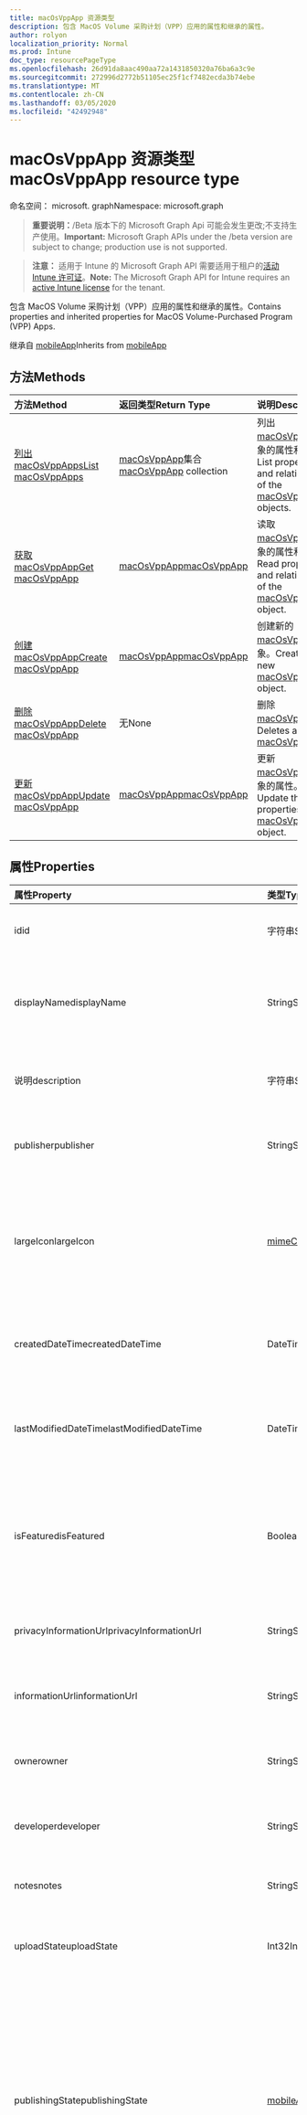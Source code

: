 ```yaml
---
title: macOsVppApp 资源类型
description: 包含 MacOS Volume 采购计划（VPP）应用的属性和继承的属性。
author: rolyon
localization_priority: Normal
ms.prod: Intune
doc_type: resourcePageType
ms.openlocfilehash: 26d91da8aac490aa72a1431850320a76ba6a3c9e
ms.sourcegitcommit: 272996d2772b51105ec25f1cf7482ecda3b74ebe
ms.translationtype: MT
ms.contentlocale: zh-CN
ms.lasthandoff: 03/05/2020
ms.locfileid: "42492948"
---
```

# <a name="macosvppapp-resource-type"></a><span data-ttu-id="e75a7-103">macOsVppApp 资源类型</span><span class="sxs-lookup"><span data-stu-id="e75a7-103">macOsVppApp resource type</span></span>

<span data-ttu-id="e75a7-104">命名空间： microsoft. graph</span><span class="sxs-lookup"><span data-stu-id="e75a7-104">Namespace: microsoft.graph</span></span>

> <span data-ttu-id="e75a7-105">**重要说明：**/Beta 版本下的 Microsoft Graph Api 可能会发生更改;不支持生产使用。</span><span class="sxs-lookup"><span data-stu-id="e75a7-105">**Important:** Microsoft Graph APIs under the /beta version are subject to change; production use is not supported.</span></span>

> <span data-ttu-id="e75a7-106">**注意：** 适用于 Intune 的 Microsoft Graph API 需要适用于租户的[活动 Intune 许可证](https://go.microsoft.com/fwlink/?linkid=839381)。</span><span class="sxs-lookup"><span data-stu-id="e75a7-106">**Note:** The Microsoft Graph API for Intune requires an [active Intune license](https://go.microsoft.com/fwlink/?linkid=839381) for the tenant.</span></span>

<span data-ttu-id="e75a7-107">包含 MacOS Volume 采购计划（VPP）应用的属性和继承的属性。</span><span class="sxs-lookup"><span data-stu-id="e75a7-107">Contains properties and inherited properties for MacOS Volume-Purchased Program (VPP) Apps.</span></span>


<span data-ttu-id="e75a7-108">继承自 [mobileApp](../resources/intune-shared-mobileapp.md)</span><span class="sxs-lookup"><span data-stu-id="e75a7-108">Inherits from [mobileApp](../resources/intune-shared-mobileapp.md)</span></span>

## <a name="methods"></a><span data-ttu-id="e75a7-109">方法</span><span class="sxs-lookup"><span data-stu-id="e75a7-109">Methods</span></span>
|<span data-ttu-id="e75a7-110">方法</span><span class="sxs-lookup"><span data-stu-id="e75a7-110">Method</span></span>|<span data-ttu-id="e75a7-111">返回类型</span><span class="sxs-lookup"><span data-stu-id="e75a7-111">Return Type</span></span>|<span data-ttu-id="e75a7-112">说明</span><span class="sxs-lookup"><span data-stu-id="e75a7-112">Description</span></span>|
|:---|:---|:---|
|[<span data-ttu-id="e75a7-113">列出 macOsVppApps</span><span class="sxs-lookup"><span data-stu-id="e75a7-113">List macOsVppApps</span></span>](../api/intune-apps-macosvppapp-list.md)|<span data-ttu-id="e75a7-114">[macOsVppApp](../resources/intune-apps-macosvppapp.md)集合</span><span class="sxs-lookup"><span data-stu-id="e75a7-114">[macOsVppApp](../resources/intune-apps-macosvppapp.md) collection</span></span>|<span data-ttu-id="e75a7-115">列出[macOsVppApp](../resources/intune-apps-macosvppapp.md)对象的属性和关系。</span><span class="sxs-lookup"><span data-stu-id="e75a7-115">List properties and relationships of the [macOsVppApp](../resources/intune-apps-macosvppapp.md) objects.</span></span>|
|[<span data-ttu-id="e75a7-116">获取 macOsVppApp</span><span class="sxs-lookup"><span data-stu-id="e75a7-116">Get macOsVppApp</span></span>](../api/intune-apps-macosvppapp-get.md)|[<span data-ttu-id="e75a7-117">macOsVppApp</span><span class="sxs-lookup"><span data-stu-id="e75a7-117">macOsVppApp</span></span>](../resources/intune-apps-macosvppapp.md)|<span data-ttu-id="e75a7-118">读取[macOsVppApp](../resources/intune-apps-macosvppapp.md)对象的属性和关系。</span><span class="sxs-lookup"><span data-stu-id="e75a7-118">Read properties and relationships of the [macOsVppApp](../resources/intune-apps-macosvppapp.md) object.</span></span>|
|[<span data-ttu-id="e75a7-119">创建 macOsVppApp</span><span class="sxs-lookup"><span data-stu-id="e75a7-119">Create macOsVppApp</span></span>](../api/intune-apps-macosvppapp-create.md)|[<span data-ttu-id="e75a7-120">macOsVppApp</span><span class="sxs-lookup"><span data-stu-id="e75a7-120">macOsVppApp</span></span>](../resources/intune-apps-macosvppapp.md)|<span data-ttu-id="e75a7-121">创建新的[macOsVppApp](../resources/intune-apps-macosvppapp.md)对象。</span><span class="sxs-lookup"><span data-stu-id="e75a7-121">Create a new [macOsVppApp](../resources/intune-apps-macosvppapp.md) object.</span></span>|
|[<span data-ttu-id="e75a7-122">删除 macOsVppApp</span><span class="sxs-lookup"><span data-stu-id="e75a7-122">Delete macOsVppApp</span></span>](../api/intune-apps-macosvppapp-delete.md)|<span data-ttu-id="e75a7-123">无</span><span class="sxs-lookup"><span data-stu-id="e75a7-123">None</span></span>|<span data-ttu-id="e75a7-124">删除[macOsVppApp](../resources/intune-apps-macosvppapp.md)。</span><span class="sxs-lookup"><span data-stu-id="e75a7-124">Deletes a [macOsVppApp](../resources/intune-apps-macosvppapp.md).</span></span>|
|[<span data-ttu-id="e75a7-125">更新 macOsVppApp</span><span class="sxs-lookup"><span data-stu-id="e75a7-125">Update macOsVppApp</span></span>](../api/intune-apps-macosvppapp-update.md)|[<span data-ttu-id="e75a7-126">macOsVppApp</span><span class="sxs-lookup"><span data-stu-id="e75a7-126">macOsVppApp</span></span>](../resources/intune-apps-macosvppapp.md)|<span data-ttu-id="e75a7-127">更新[macOsVppApp](../resources/intune-apps-macosvppapp.md)对象的属性。</span><span class="sxs-lookup"><span data-stu-id="e75a7-127">Update the properties of a [macOsVppApp](../resources/intune-apps-macosvppapp.md) object.</span></span>|

## <a name="properties"></a><span data-ttu-id="e75a7-128">属性</span><span class="sxs-lookup"><span data-stu-id="e75a7-128">Properties</span></span>
|<span data-ttu-id="e75a7-129">属性</span><span class="sxs-lookup"><span data-stu-id="e75a7-129">Property</span></span>|<span data-ttu-id="e75a7-130">类型</span><span class="sxs-lookup"><span data-stu-id="e75a7-130">Type</span></span>|<span data-ttu-id="e75a7-131">说明</span><span class="sxs-lookup"><span data-stu-id="e75a7-131">Description</span></span>|
|:---|:---|:---|
|<span data-ttu-id="e75a7-132">id</span><span class="sxs-lookup"><span data-stu-id="e75a7-132">id</span></span>|<span data-ttu-id="e75a7-133">字符串</span><span class="sxs-lookup"><span data-stu-id="e75a7-133">String</span></span>|<span data-ttu-id="e75a7-134">实体的键。</span><span class="sxs-lookup"><span data-stu-id="e75a7-134">Key of the entity.</span></span> <span data-ttu-id="e75a7-135">继承自 [mobileApp](../resources/intune-shared-mobileapp.md)</span><span class="sxs-lookup"><span data-stu-id="e75a7-135">Inherited from [mobileApp](../resources/intune-shared-mobileapp.md)</span></span>|
|<span data-ttu-id="e75a7-136">displayName</span><span class="sxs-lookup"><span data-stu-id="e75a7-136">displayName</span></span>|<span data-ttu-id="e75a7-137">String</span><span class="sxs-lookup"><span data-stu-id="e75a7-137">String</span></span>|<span data-ttu-id="e75a7-138">管理员提供或导入的应用标题。</span><span class="sxs-lookup"><span data-stu-id="e75a7-138">The admin provided or imported title of the app.</span></span> <span data-ttu-id="e75a7-139">继承自 [mobileApp](../resources/intune-shared-mobileapp.md)</span><span class="sxs-lookup"><span data-stu-id="e75a7-139">Inherited from [mobileApp](../resources/intune-shared-mobileapp.md)</span></span>|
|<span data-ttu-id="e75a7-140">说明</span><span class="sxs-lookup"><span data-stu-id="e75a7-140">description</span></span>|<span data-ttu-id="e75a7-141">字符串</span><span class="sxs-lookup"><span data-stu-id="e75a7-141">String</span></span>|<span data-ttu-id="e75a7-142">应用的说明。</span><span class="sxs-lookup"><span data-stu-id="e75a7-142">The description of the app.</span></span> <span data-ttu-id="e75a7-143">继承自 [mobileApp](../resources/intune-shared-mobileapp.md)</span><span class="sxs-lookup"><span data-stu-id="e75a7-143">Inherited from [mobileApp](../resources/intune-shared-mobileapp.md)</span></span>|
|<span data-ttu-id="e75a7-144">publisher</span><span class="sxs-lookup"><span data-stu-id="e75a7-144">publisher</span></span>|<span data-ttu-id="e75a7-145">String</span><span class="sxs-lookup"><span data-stu-id="e75a7-145">String</span></span>|<span data-ttu-id="e75a7-146">应用的发布者。</span><span class="sxs-lookup"><span data-stu-id="e75a7-146">The publisher of the app.</span></span> <span data-ttu-id="e75a7-147">继承自 [mobileApp](../resources/intune-shared-mobileapp.md)</span><span class="sxs-lookup"><span data-stu-id="e75a7-147">Inherited from [mobileApp](../resources/intune-shared-mobileapp.md)</span></span>|
|<span data-ttu-id="e75a7-148">largeIcon</span><span class="sxs-lookup"><span data-stu-id="e75a7-148">largeIcon</span></span>|[<span data-ttu-id="e75a7-149">mimeContent</span><span class="sxs-lookup"><span data-stu-id="e75a7-149">mimeContent</span></span>](../resources/intune-shared-mimecontent.md)|<span data-ttu-id="e75a7-150">要显示在应用详细信息中并用于图标上传的大图标。</span><span class="sxs-lookup"><span data-stu-id="e75a7-150">The large icon, to be displayed in the app details and used for upload of the icon.</span></span> <span data-ttu-id="e75a7-151">继承自 [mobileApp](../resources/intune-shared-mobileapp.md)</span><span class="sxs-lookup"><span data-stu-id="e75a7-151">Inherited from [mobileApp](../resources/intune-shared-mobileapp.md)</span></span>|
|<span data-ttu-id="e75a7-152">createdDateTime</span><span class="sxs-lookup"><span data-stu-id="e75a7-152">createdDateTime</span></span>|<span data-ttu-id="e75a7-153">DateTimeOffset</span><span class="sxs-lookup"><span data-stu-id="e75a7-153">DateTimeOffset</span></span>|<span data-ttu-id="e75a7-154">创建应用的日期和时间。</span><span class="sxs-lookup"><span data-stu-id="e75a7-154">The date and time the app was created.</span></span> <span data-ttu-id="e75a7-155">继承自 [mobileApp](../resources/intune-shared-mobileapp.md)</span><span class="sxs-lookup"><span data-stu-id="e75a7-155">Inherited from [mobileApp](../resources/intune-shared-mobileapp.md)</span></span>|
|<span data-ttu-id="e75a7-156">lastModifiedDateTime</span><span class="sxs-lookup"><span data-stu-id="e75a7-156">lastModifiedDateTime</span></span>|<span data-ttu-id="e75a7-157">DateTimeOffset</span><span class="sxs-lookup"><span data-stu-id="e75a7-157">DateTimeOffset</span></span>|<span data-ttu-id="e75a7-158">上次修改应用的日期和时间。</span><span class="sxs-lookup"><span data-stu-id="e75a7-158">The date and time the app was last modified.</span></span> <span data-ttu-id="e75a7-159">继承自 [mobileApp](../resources/intune-shared-mobileapp.md)</span><span class="sxs-lookup"><span data-stu-id="e75a7-159">Inherited from [mobileApp](../resources/intune-shared-mobileapp.md)</span></span>|
|<span data-ttu-id="e75a7-160">isFeatured</span><span class="sxs-lookup"><span data-stu-id="e75a7-160">isFeatured</span></span>|<span data-ttu-id="e75a7-161">Boolean</span><span class="sxs-lookup"><span data-stu-id="e75a7-161">Boolean</span></span>|<span data-ttu-id="e75a7-162">指示应用是否被管理员标记为特色的值。继承自 [mobileApp](../resources/intune-shared-mobileapp.md)</span><span class="sxs-lookup"><span data-stu-id="e75a7-162">The value indicating whether the app is marked as featured by the admin. Inherited from [mobileApp](../resources/intune-shared-mobileapp.md)</span></span>|
|<span data-ttu-id="e75a7-163">privacyInformationUrl</span><span class="sxs-lookup"><span data-stu-id="e75a7-163">privacyInformationUrl</span></span>|<span data-ttu-id="e75a7-164">String</span><span class="sxs-lookup"><span data-stu-id="e75a7-164">String</span></span>|<span data-ttu-id="e75a7-165">隐私声明 URL。</span><span class="sxs-lookup"><span data-stu-id="e75a7-165">The privacy statement Url.</span></span> <span data-ttu-id="e75a7-166">继承自 [mobileApp](../resources/intune-shared-mobileapp.md)</span><span class="sxs-lookup"><span data-stu-id="e75a7-166">Inherited from [mobileApp](../resources/intune-shared-mobileapp.md)</span></span>|
|<span data-ttu-id="e75a7-167">informationUrl</span><span class="sxs-lookup"><span data-stu-id="e75a7-167">informationUrl</span></span>|<span data-ttu-id="e75a7-168">String</span><span class="sxs-lookup"><span data-stu-id="e75a7-168">String</span></span>|<span data-ttu-id="e75a7-169">详细信息 URL。</span><span class="sxs-lookup"><span data-stu-id="e75a7-169">The more information Url.</span></span> <span data-ttu-id="e75a7-170">继承自 [mobileApp](../resources/intune-shared-mobileapp.md)</span><span class="sxs-lookup"><span data-stu-id="e75a7-170">Inherited from [mobileApp](../resources/intune-shared-mobileapp.md)</span></span>|
|<span data-ttu-id="e75a7-171">owner</span><span class="sxs-lookup"><span data-stu-id="e75a7-171">owner</span></span>|<span data-ttu-id="e75a7-172">String</span><span class="sxs-lookup"><span data-stu-id="e75a7-172">String</span></span>|<span data-ttu-id="e75a7-173">应用的所有者。</span><span class="sxs-lookup"><span data-stu-id="e75a7-173">The owner of the app.</span></span> <span data-ttu-id="e75a7-174">继承自 [mobileApp](../resources/intune-shared-mobileapp.md)</span><span class="sxs-lookup"><span data-stu-id="e75a7-174">Inherited from [mobileApp](../resources/intune-shared-mobileapp.md)</span></span>|
|<span data-ttu-id="e75a7-175">developer</span><span class="sxs-lookup"><span data-stu-id="e75a7-175">developer</span></span>|<span data-ttu-id="e75a7-176">String</span><span class="sxs-lookup"><span data-stu-id="e75a7-176">String</span></span>|<span data-ttu-id="e75a7-177">应用的开发者。</span><span class="sxs-lookup"><span data-stu-id="e75a7-177">The developer of the app.</span></span> <span data-ttu-id="e75a7-178">继承自 [mobileApp](../resources/intune-shared-mobileapp.md)</span><span class="sxs-lookup"><span data-stu-id="e75a7-178">Inherited from [mobileApp](../resources/intune-shared-mobileapp.md)</span></span>|
|<span data-ttu-id="e75a7-179">notes</span><span class="sxs-lookup"><span data-stu-id="e75a7-179">notes</span></span>|<span data-ttu-id="e75a7-180">String</span><span class="sxs-lookup"><span data-stu-id="e75a7-180">String</span></span>|<span data-ttu-id="e75a7-181">应用的备注。</span><span class="sxs-lookup"><span data-stu-id="e75a7-181">Notes for the app.</span></span> <span data-ttu-id="e75a7-182">继承自 [mobileApp](../resources/intune-shared-mobileapp.md)</span><span class="sxs-lookup"><span data-stu-id="e75a7-182">Inherited from [mobileApp](../resources/intune-shared-mobileapp.md)</span></span>|
|<span data-ttu-id="e75a7-183">uploadState</span><span class="sxs-lookup"><span data-stu-id="e75a7-183">uploadState</span></span>|<span data-ttu-id="e75a7-184">Int32</span><span class="sxs-lookup"><span data-stu-id="e75a7-184">Int32</span></span>|<span data-ttu-id="e75a7-185">上载状态。</span><span class="sxs-lookup"><span data-stu-id="e75a7-185">The upload state.</span></span> <span data-ttu-id="e75a7-186">继承自 [mobileApp](../resources/intune-shared-mobileapp.md)</span><span class="sxs-lookup"><span data-stu-id="e75a7-186">Inherited from [mobileApp](../resources/intune-shared-mobileapp.md)</span></span>|
|<span data-ttu-id="e75a7-187">publishingState</span><span class="sxs-lookup"><span data-stu-id="e75a7-187">publishingState</span></span>|[<span data-ttu-id="e75a7-188">mobileAppPublishingState</span><span class="sxs-lookup"><span data-stu-id="e75a7-188">mobileAppPublishingState</span></span>](../resources/intune-apps-mobileapppublishingstate.md)|<span data-ttu-id="e75a7-189">应用的发布状态。</span><span class="sxs-lookup"><span data-stu-id="e75a7-189">The publishing state for the app.</span></span> <span data-ttu-id="e75a7-190">除非应用已发布，否则无法分配应用。</span><span class="sxs-lookup"><span data-stu-id="e75a7-190">The app cannot be assigned unless the app is published.</span></span> <span data-ttu-id="e75a7-191">继承自[mobileApp](../resources/intune-shared-mobileapp.md)。</span><span class="sxs-lookup"><span data-stu-id="e75a7-191">Inherited from [mobileApp](../resources/intune-shared-mobileapp.md).</span></span> <span data-ttu-id="e75a7-192">可取值为：`notPublished`、`processing`、`published`。</span><span class="sxs-lookup"><span data-stu-id="e75a7-192">Possible values are: `notPublished`, `processing`, `published`.</span></span>|
|<span data-ttu-id="e75a7-193">isAssigned</span><span class="sxs-lookup"><span data-stu-id="e75a7-193">isAssigned</span></span>|<span data-ttu-id="e75a7-194">Boolean</span><span class="sxs-lookup"><span data-stu-id="e75a7-194">Boolean</span></span>|<span data-ttu-id="e75a7-195">指示是否至少向一个组分配了应用程序的值。</span><span class="sxs-lookup"><span data-stu-id="e75a7-195">The value indicating whether the app is assigned to at least one group.</span></span> <span data-ttu-id="e75a7-196">继承自 [mobileApp](../resources/intune-shared-mobileapp.md)</span><span class="sxs-lookup"><span data-stu-id="e75a7-196">Inherited from [mobileApp](../resources/intune-shared-mobileapp.md)</span></span>|
|<span data-ttu-id="e75a7-197">roleScopeTagIds</span><span class="sxs-lookup"><span data-stu-id="e75a7-197">roleScopeTagIds</span></span>|<span data-ttu-id="e75a7-198">String 集合</span><span class="sxs-lookup"><span data-stu-id="e75a7-198">String collection</span></span>|<span data-ttu-id="e75a7-199">此移动应用的作用域标记 id 列表。</span><span class="sxs-lookup"><span data-stu-id="e75a7-199">List of scope tag ids for this mobile app.</span></span> <span data-ttu-id="e75a7-200">继承自 [mobileApp](../resources/intune-shared-mobileapp.md)</span><span class="sxs-lookup"><span data-stu-id="e75a7-200">Inherited from [mobileApp](../resources/intune-shared-mobileapp.md)</span></span>|
|<span data-ttu-id="e75a7-201">dependentAppCount</span><span class="sxs-lookup"><span data-stu-id="e75a7-201">dependentAppCount</span></span>|<span data-ttu-id="e75a7-202">Int32</span><span class="sxs-lookup"><span data-stu-id="e75a7-202">Int32</span></span>|<span data-ttu-id="e75a7-203">子应用程序的依赖项总数。</span><span class="sxs-lookup"><span data-stu-id="e75a7-203">The total number of dependencies the child app has.</span></span> <span data-ttu-id="e75a7-204">继承自 [mobileApp](../resources/intune-shared-mobileapp.md)</span><span class="sxs-lookup"><span data-stu-id="e75a7-204">Inherited from [mobileApp](../resources/intune-shared-mobileapp.md)</span></span>|
|<span data-ttu-id="e75a7-205">usedLicenseCount</span><span class="sxs-lookup"><span data-stu-id="e75a7-205">usedLicenseCount</span></span>|<span data-ttu-id="e75a7-206">Int32</span><span class="sxs-lookup"><span data-stu-id="e75a7-206">Int32</span></span>|<span data-ttu-id="e75a7-207">使用中的 VPP 许可证数量。</span><span class="sxs-lookup"><span data-stu-id="e75a7-207">The number of VPP licenses in use.</span></span>|
|<span data-ttu-id="e75a7-208">totalLicenseCount</span><span class="sxs-lookup"><span data-stu-id="e75a7-208">totalLicenseCount</span></span>|<span data-ttu-id="e75a7-209">Int32</span><span class="sxs-lookup"><span data-stu-id="e75a7-209">Int32</span></span>|<span data-ttu-id="e75a7-210">VPP 许可证的总数。</span><span class="sxs-lookup"><span data-stu-id="e75a7-210">The total number of VPP licenses.</span></span>|
|<span data-ttu-id="e75a7-211">releaseDateTime</span><span class="sxs-lookup"><span data-stu-id="e75a7-211">releaseDateTime</span></span>|<span data-ttu-id="e75a7-212">DateTimeOffset</span><span class="sxs-lookup"><span data-stu-id="e75a7-212">DateTimeOffset</span></span>|<span data-ttu-id="e75a7-213">VPP 应用程序的发布日期和时间。</span><span class="sxs-lookup"><span data-stu-id="e75a7-213">The VPP application release date and time.</span></span>|
|<span data-ttu-id="e75a7-214">appStoreUrl</span><span class="sxs-lookup"><span data-stu-id="e75a7-214">appStoreUrl</span></span>|<span data-ttu-id="e75a7-215">String</span><span class="sxs-lookup"><span data-stu-id="e75a7-215">String</span></span>|<span data-ttu-id="e75a7-216">存储 URL。</span><span class="sxs-lookup"><span data-stu-id="e75a7-216">The store URL.</span></span>|
|<span data-ttu-id="e75a7-217">licensingType</span><span class="sxs-lookup"><span data-stu-id="e75a7-217">licensingType</span></span>|[<span data-ttu-id="e75a7-218">vppLicensingType</span><span class="sxs-lookup"><span data-stu-id="e75a7-218">vppLicensingType</span></span>](../resources/intune-apps-vpplicensingtype.md)|<span data-ttu-id="e75a7-219">受支持的许可证类型。</span><span class="sxs-lookup"><span data-stu-id="e75a7-219">The supported License Type.</span></span>|
|<span data-ttu-id="e75a7-220">vppTokenOrganizationName</span><span class="sxs-lookup"><span data-stu-id="e75a7-220">vppTokenOrganizationName</span></span>|<span data-ttu-id="e75a7-221">String</span><span class="sxs-lookup"><span data-stu-id="e75a7-221">String</span></span>|<span data-ttu-id="e75a7-222">与 Apple Volume Purchase Program 令牌关联的组织</span><span class="sxs-lookup"><span data-stu-id="e75a7-222">The organization associated with the Apple Volume Purchase Program Token</span></span>|
|<span data-ttu-id="e75a7-223">vppTokenAccountType</span><span class="sxs-lookup"><span data-stu-id="e75a7-223">vppTokenAccountType</span></span>|[<span data-ttu-id="e75a7-224">vppTokenAccountType</span><span class="sxs-lookup"><span data-stu-id="e75a7-224">vppTokenAccountType</span></span>](../resources/intune-shared-vpptokenaccounttype.md)|<span data-ttu-id="e75a7-225">与给定的 Apple Volume Purchase Program 令牌关联的批量购买计划的类型。</span><span class="sxs-lookup"><span data-stu-id="e75a7-225">The type of volume purchase program which the given Apple Volume Purchase Program Token is associated with.</span></span> <span data-ttu-id="e75a7-226">可取值为：`business`、`education`。</span><span class="sxs-lookup"><span data-stu-id="e75a7-226">Possible values are: `business`, `education`.</span></span> <span data-ttu-id="e75a7-227">可取值为：`business`、`education`。</span><span class="sxs-lookup"><span data-stu-id="e75a7-227">Possible values are: `business`, `education`.</span></span>|
|<span data-ttu-id="e75a7-228">vppTokenAppleId</span><span class="sxs-lookup"><span data-stu-id="e75a7-228">vppTokenAppleId</span></span>|<span data-ttu-id="e75a7-229">String</span><span class="sxs-lookup"><span data-stu-id="e75a7-229">String</span></span>|<span data-ttu-id="e75a7-230">与给定的 Apple Volume Purchase Program 令牌关联的 Apple ID。</span><span class="sxs-lookup"><span data-stu-id="e75a7-230">The Apple Id associated with the given Apple Volume Purchase Program Token.</span></span>|
|<span data-ttu-id="e75a7-231">bundleId</span><span class="sxs-lookup"><span data-stu-id="e75a7-231">bundleId</span></span>|<span data-ttu-id="e75a7-232">String</span><span class="sxs-lookup"><span data-stu-id="e75a7-232">String</span></span>|<span data-ttu-id="e75a7-233">标识名称。</span><span class="sxs-lookup"><span data-stu-id="e75a7-233">The Identity Name.</span></span>|
|<span data-ttu-id="e75a7-234">vppTokenId</span><span class="sxs-lookup"><span data-stu-id="e75a7-234">vppTokenId</span></span>|<span data-ttu-id="e75a7-235">String</span><span class="sxs-lookup"><span data-stu-id="e75a7-235">String</span></span>|<span data-ttu-id="e75a7-236">与此应用程序关联的 VPP 令牌的标识符。</span><span class="sxs-lookup"><span data-stu-id="e75a7-236">Identifier of the VPP token associated with this app.</span></span>|
|<span data-ttu-id="e75a7-237">revokeLicenseActionResults</span><span class="sxs-lookup"><span data-stu-id="e75a7-237">revokeLicenseActionResults</span></span>|<span data-ttu-id="e75a7-238">[macOsVppAppRevokeLicensesActionResult](../resources/intune-apps-macosvppapprevokelicensesactionresult.md)集合</span><span class="sxs-lookup"><span data-stu-id="e75a7-238">[macOsVppAppRevokeLicensesActionResult](../resources/intune-apps-macosvppapprevokelicensesactionresult.md) collection</span></span>|<span data-ttu-id="e75a7-239">对此应用吊销许可证操作的结果。</span><span class="sxs-lookup"><span data-stu-id="e75a7-239">Results of revoke license actions on this app.</span></span>|

## <a name="relationships"></a><span data-ttu-id="e75a7-240">关系</span><span class="sxs-lookup"><span data-stu-id="e75a7-240">Relationships</span></span>
|<span data-ttu-id="e75a7-241">关系</span><span class="sxs-lookup"><span data-stu-id="e75a7-241">Relationship</span></span>|<span data-ttu-id="e75a7-242">类型</span><span class="sxs-lookup"><span data-stu-id="e75a7-242">Type</span></span>|<span data-ttu-id="e75a7-243">说明</span><span class="sxs-lookup"><span data-stu-id="e75a7-243">Description</span></span>|
|:---|:---|:---|
|<span data-ttu-id="e75a7-244">categories</span><span class="sxs-lookup"><span data-stu-id="e75a7-244">categories</span></span>|<span data-ttu-id="e75a7-245">[mobileAppCategory](../resources/intune-apps-mobileappcategory.md) 集合</span><span class="sxs-lookup"><span data-stu-id="e75a7-245">[mobileAppCategory](../resources/intune-apps-mobileappcategory.md) collection</span></span>|<span data-ttu-id="e75a7-246">此应用的类别列表。</span><span class="sxs-lookup"><span data-stu-id="e75a7-246">The list of categories for this app.</span></span> <span data-ttu-id="e75a7-247">继承自 [mobileApp](../resources/intune-shared-mobileapp.md)</span><span class="sxs-lookup"><span data-stu-id="e75a7-247">Inherited from [mobileApp](../resources/intune-shared-mobileapp.md)</span></span>|
|<span data-ttu-id="e75a7-248">assignments</span><span class="sxs-lookup"><span data-stu-id="e75a7-248">assignments</span></span>|<span data-ttu-id="e75a7-249">[mobileAppAssignment](../resources/intune-apps-mobileappassignment.md) 集合</span><span class="sxs-lookup"><span data-stu-id="e75a7-249">[mobileAppAssignment](../resources/intune-apps-mobileappassignment.md) collection</span></span>|<span data-ttu-id="e75a7-250">此移动应用的组分配的列表。</span><span class="sxs-lookup"><span data-stu-id="e75a7-250">The list of group assignments for this mobile app.</span></span> <span data-ttu-id="e75a7-251">继承自 [mobileApp](../resources/intune-shared-mobileapp.md)</span><span class="sxs-lookup"><span data-stu-id="e75a7-251">Inherited from [mobileApp](../resources/intune-shared-mobileapp.md)</span></span>|
|<span data-ttu-id="e75a7-252">installSummary</span><span class="sxs-lookup"><span data-stu-id="e75a7-252">installSummary</span></span>|[<span data-ttu-id="e75a7-253">mobileAppInstallSummary</span><span class="sxs-lookup"><span data-stu-id="e75a7-253">mobileAppInstallSummary</span></span>](../resources/intune-apps-mobileappinstallsummary.md)|<span data-ttu-id="e75a7-254">移动应用安装摘要。</span><span class="sxs-lookup"><span data-stu-id="e75a7-254">Mobile App Install Summary.</span></span> <span data-ttu-id="e75a7-255">继承自 [mobileApp](../resources/intune-shared-mobileapp.md)</span><span class="sxs-lookup"><span data-stu-id="e75a7-255">Inherited from [mobileApp](../resources/intune-shared-mobileapp.md)</span></span>|
|<span data-ttu-id="e75a7-256">deviceStatuses</span><span class="sxs-lookup"><span data-stu-id="e75a7-256">deviceStatuses</span></span>|<span data-ttu-id="e75a7-257">[mobileAppInstallStatus](../resources/intune-apps-mobileappinstallstatus.md)集合</span><span class="sxs-lookup"><span data-stu-id="e75a7-257">[mobileAppInstallStatus](../resources/intune-apps-mobileappinstallstatus.md) collection</span></span>|<span data-ttu-id="e75a7-258">此移动应用程序的安装状态列表。</span><span class="sxs-lookup"><span data-stu-id="e75a7-258">The list of installation states for this mobile app.</span></span> <span data-ttu-id="e75a7-259">继承自 [mobileApp](../resources/intune-shared-mobileapp.md)</span><span class="sxs-lookup"><span data-stu-id="e75a7-259">Inherited from [mobileApp](../resources/intune-shared-mobileapp.md)</span></span>|
|<span data-ttu-id="e75a7-260">userStatuses</span><span class="sxs-lookup"><span data-stu-id="e75a7-260">userStatuses</span></span>|<span data-ttu-id="e75a7-261">[userAppInstallStatus](../resources/intune-apps-userappinstallstatus.md)集合</span><span class="sxs-lookup"><span data-stu-id="e75a7-261">[userAppInstallStatus](../resources/intune-apps-userappinstallstatus.md) collection</span></span>|<span data-ttu-id="e75a7-262">此移动应用程序的安装状态列表。</span><span class="sxs-lookup"><span data-stu-id="e75a7-262">The list of installation states for this mobile app.</span></span> <span data-ttu-id="e75a7-263">继承自 [mobileApp](../resources/intune-shared-mobileapp.md)</span><span class="sxs-lookup"><span data-stu-id="e75a7-263">Inherited from [mobileApp](../resources/intune-shared-mobileapp.md)</span></span>|
|<span data-ttu-id="e75a7-264">相互</span><span class="sxs-lookup"><span data-stu-id="e75a7-264">relationships</span></span>|<span data-ttu-id="e75a7-265">[mobileAppRelationship](../resources/intune-apps-mobileapprelationship.md)集合</span><span class="sxs-lookup"><span data-stu-id="e75a7-265">[mobileAppRelationship](../resources/intune-apps-mobileapprelationship.md) collection</span></span>|<span data-ttu-id="e75a7-266">此移动应用的关系列表。</span><span class="sxs-lookup"><span data-stu-id="e75a7-266">List of relationships for this mobile app.</span></span> <span data-ttu-id="e75a7-267">继承自 [mobileApp](../resources/intune-shared-mobileapp.md)</span><span class="sxs-lookup"><span data-stu-id="e75a7-267">Inherited from [mobileApp](../resources/intune-shared-mobileapp.md)</span></span>|
|<span data-ttu-id="e75a7-268">assignedLicenses</span><span class="sxs-lookup"><span data-stu-id="e75a7-268">assignedLicenses</span></span>|<span data-ttu-id="e75a7-269">[macOsVppAppAssignedLicense](../resources/intune-apps-macosvppappassignedlicense.md)集合</span><span class="sxs-lookup"><span data-stu-id="e75a7-269">[macOsVppAppAssignedLicense](../resources/intune-apps-macosvppappassignedlicense.md) collection</span></span>|<span data-ttu-id="e75a7-270">分配给此应用程序的许可证。</span><span class="sxs-lookup"><span data-stu-id="e75a7-270">The licenses assigned to this app.</span></span>|

## <a name="json-representation"></a><span data-ttu-id="e75a7-271">JSON 表示形式</span><span class="sxs-lookup"><span data-stu-id="e75a7-271">JSON Representation</span></span>
<span data-ttu-id="e75a7-272">下面是资源的 JSON 表示形式。</span><span class="sxs-lookup"><span data-stu-id="e75a7-272">Here is a JSON representation of the resource.</span></span>
<!-- {
  "blockType": "resource",
  "keyProperty": "id",
  "@odata.type": "microsoft.graph.macOsVppApp"
}
-->
``` json
{
  "@odata.type": "#microsoft.graph.macOsVppApp",
  "id": "String (identifier)",
  "displayName": "String",
  "description": "String",
  "publisher": "String",
  "largeIcon": {
    "@odata.type": "microsoft.graph.mimeContent",
    "type": "String",
    "value": "binary"
  },
  "createdDateTime": "String (timestamp)",
  "lastModifiedDateTime": "String (timestamp)",
  "isFeatured": true,
  "privacyInformationUrl": "String",
  "informationUrl": "String",
  "owner": "String",
  "developer": "String",
  "notes": "String",
  "uploadState": 1024,
  "publishingState": "String",
  "isAssigned": true,
  "roleScopeTagIds": [
    "String"
  ],
  "dependentAppCount": 1024,
  "usedLicenseCount": 1024,
  "totalLicenseCount": 1024,
  "releaseDateTime": "String (timestamp)",
  "appStoreUrl": "String",
  "licensingType": {
    "@odata.type": "microsoft.graph.vppLicensingType",
    "supportUserLicensing": true,
    "supportDeviceLicensing": true,
    "supportsUserLicensing": true,
    "supportsDeviceLicensing": true
  },
  "vppTokenOrganizationName": "String",
  "vppTokenAccountType": "String",
  "vppTokenAppleId": "String",
  "bundleId": "String",
  "vppTokenId": "String",
  "revokeLicenseActionResults": [
    {
      "@odata.type": "microsoft.graph.macOsVppAppRevokeLicensesActionResult",
      "userId": "String",
      "managedDeviceId": "String",
      "totalLicensesCount": 1024,
      "failedLicensesCount": 1024,
      "actionFailureReason": "String",
      "actionName": "String",
      "actionState": "String",
      "startDateTime": "String (timestamp)",
      "lastUpdatedDateTime": "String (timestamp)"
    }
  ]
}
```




